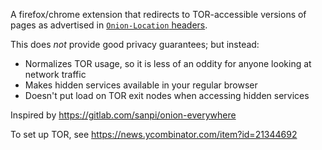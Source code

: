 A firefox/chrome extension that redirects to TOR-accessible versions of pages as advertised in [`Onion-Location` headers](https://community.torproject.org/onion-services/advanced/onion-location/).

This does *not* provide good privacy guarantees; but instead:

  - Normalizes TOR usage, so it is less of an oddity for anyone looking at network traffic
  - Makes hidden services available in your regular browser
  - Doesn't put load on TOR exit nodes when accessing hidden services

Inspired by https://gitlab.com/sanpi/onion-everywhere

To set up TOR, see https://news.ycombinator.com/item?id=21344692
